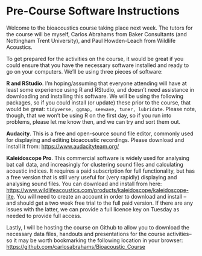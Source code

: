 # Pre-Course Software Instructions

Welcome to the bioacoustics course taking place next week.  The tutors for the course will be myself, Carlos Abrahams from Baker Consultants (and Nottingham Trent University), and Paul Howden-Leach from Wildlife Acoustics.
 
To get prepared for the activities on the course, it would be great if you could ensure that you have the necessary software installed and ready to go on your computers.  We’ll be using three pieces of software:
 
**R and RStudio**.  I’m hoping/assuming that everyone attending will have at least some experience using R and RStudio, and doesn’t need assistance in downloading and installing this software.  We will be using the following packages, so if you could install (or update) these prior to the course, that would be great: `tidyverse, ggmap, seewave, tuner, lubridate`.  Please note, though, that we won’t be using R on the first day, so if you run into problems, please let me know then, and we can try and sort them out.
 
**Audacity**. This is a free and open-source sound file editor, commonly used for displaying and editing bioacoustic recordings.  Please download and install it from: https://www.audacityteam.org/
 
**Kaleidoscope Pro**. This commercial software is widely used for analysing bat call data, and increasingly for clustering sound files and calculating acoustic indices. It requires a paid subscription for full functionality, but has a free version that is still very useful for (very rapidly) displaying and analysing sound files.  You can download and install from here: https://www.wildlifeacoustics.com/products/kaleidoscope/kaleidoscope-lite. 
You will need to create an account in order to download and install – and should get a two week free trial to the full paid version. If there are any issues with the latter, we can provide a full licence key on Tuesday as needed to provide full access.
 
Lastly, I will be hosting the course on Github to allow you to download the necessary data files, handouts and presentations for the course activities– so it may be worth bookmarking the following location in your browser: https://github.com/carlosabrahams/Bioacoustic_Course